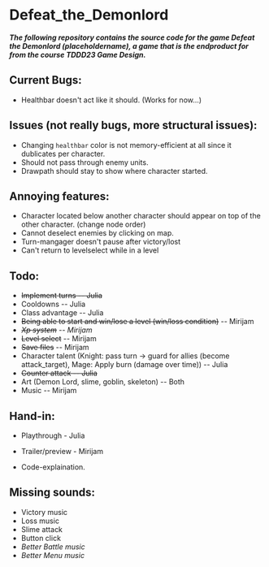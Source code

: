 # Defeat_the_Demonlord
***The following repository contains the source code for the game Defeat the Demonlord (placeholdername), a game that is the endproduct for from the course TDDD23 Game Design.***

## Current Bugs:
* Healthbar doesn't act like it should. (Works for now...)

## Issues (not really bugs, more structural issues):
* Changing `healthbar` color is not memory-efficient at all since it dublicates per character.
* Should not pass through enemy units.
* Drawpath should stay to show where character started.

## Annoying features:
* Character located below another character should appear on top of the other character. (change node order)
* Cannot deselect enemies by clicking on map.
* Turn-mangager doesn't pause after victory/lost
* Can't return to levelselect while in a level

## Todo:
* <del>Implement turns -- Julia</del>
* Cooldowns -- Julia
* Class advantage -- Julia
* <del>Being able to start and win/lose a level (win/loss condition)</del> -- Mirijam
* <del>*Xp system</del> -- Mirijam*
* <del>Level select</del> -- Mirijam
* <del>Save files</del> -- Mirijam
* Character talent (Knight: pass turn -> guard for allies (become attack_target), Mage: Apply burn (damage over time)) -- Julia
* <del>Counter attack -- Julia</del>
* Art (Demon Lord, slime, goblin, skeleton) -- Both
* Music -- Mirijam

## Hand-in:
* Playthrough - Julia
* Trailer/preview - Mirijam

* Code-explaination.

## Missing sounds:
* Victory music
* Loss music
* Slime attack
* Button click
* *Better Battle music*
* *Better Menu music*
